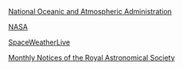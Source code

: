 
[National Oceanic and Atmospheric Administration](https://www.swpc.noaa.gov/)

[NASA](https://www.nasa.gov/)

[SpaceWeatherLive](https://www.spaceweatherlive.com)

[Monthly Notices of the Royal Astronomical Society](https://academic.oup.com/mnras)
